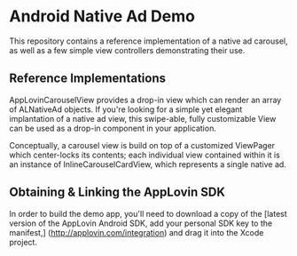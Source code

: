 Android Native Ad Demo
==================

This repository contains a reference implementation of a native ad carousel, as well as a few simple view controllers demonstrating their use.

## Reference Implementations

AppLovinCarouselView provides a drop-in view which can render an array of ALNativeAd objects. If you're looking for a simple yet elegant implantation of a native ad view, this swipe-able, fully customizable View can be used as a drop-in component in your application.

Conceptually, a carousel view is build on top of a customized ViewPager which center-locks its contents; each individual view contained within it is an instance of InlineCarouselCardView, which represents a single native ad.

## Obtaining & Linking the AppLovin SDK

In order to build the demo app, you'll need to download a copy of the [latest version of the AppLovin Android SDK, add your personal SDK key to the manifest,] (http://applovin.com/integration) and drag it into the Xcode project.